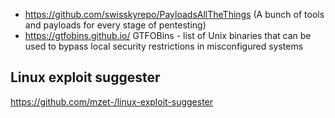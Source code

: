 - https://github.com/swisskyrepo/PayloadsAllTheThings (A bunch of tools and payloads for every stage of pentesting)
- https://gtfobins.github.io/ GTFOBins - list of Unix binaries that can be used to bypass local security restrictions in misconfigured systems


## Linux exploit suggester
https://github.com/mzet-/linux-exploit-suggester

